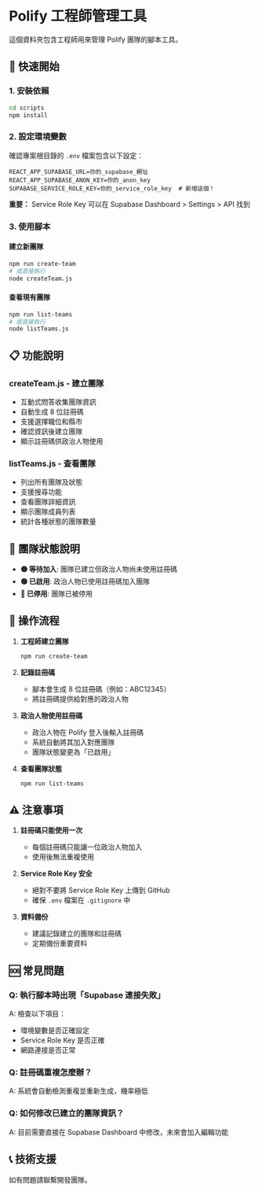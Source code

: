 # Polify 工程師管理工具

這個資料夾包含工程師用來管理 Polify 團隊的腳本工具。

## 🚀 快速開始

### 1. 安裝依賴
```bash
cd scripts
npm install
```

### 2. 設定環境變數
確認專案根目錄的 `.env` 檔案包含以下設定：

```env
REACT_APP_SUPABASE_URL=你的_supabase_網址
REACT_APP_SUPABASE_ANON_KEY=你的_anon_key
SUPABASE_SERVICE_ROLE_KEY=你的_service_role_key  # 新增這個！
```

**重要：** Service Role Key 可以在 Supabase Dashboard > Settings > API 找到

### 3. 使用腳本

#### 建立新團隊
```bash
npm run create-team
# 或直接執行
node createTeam.js
```

#### 查看現有團隊
```bash
npm run list-teams
# 或直接執行
node listTeams.js
```

## 📋 功能說明

### createTeam.js - 建立團隊
- 互動式問答收集團隊資訊
- 自動生成 8 位註冊碼
- 支援選擇職位和縣市
- 確認資訊後建立團隊
- 顯示註冊碼供政治人物使用

### listTeams.js - 查看團隊
- 列出所有團隊及狀態
- 支援搜尋功能
- 查看團隊詳細資訊
- 顯示團隊成員列表
- 統計各種狀態的團隊數量

## 🔧 團隊狀態說明

- **🟡 等待加入**: 團隊已建立但政治人物尚未使用註冊碼
- **🟢 已啟用**: 政治人物已使用註冊碼加入團隊
- **🔴 已停用**: 團隊已被停用

## 📝 操作流程

1. **工程師建立團隊**
   ```bash
   npm run create-team
   ```
   
2. **記錄註冊碼**
   - 腳本會生成 8 位註冊碼（例如：ABC12345）
   - 將註冊碼提供給對應的政治人物

3. **政治人物使用註冊碼**
   - 政治人物在 Polify 登入後輸入註冊碼
   - 系統自動將其加入對應團隊
   - 團隊狀態變更為「已啟用」

4. **查看團隊狀態**
   ```bash
   npm run list-teams
   ```

## ⚠️ 注意事項

1. **註冊碼只能使用一次**
   - 每個註冊碼只能讓一位政治人物加入
   - 使用後無法重複使用

2. **Service Role Key 安全**
   - 絕對不要將 Service Role Key 上傳到 GitHub
   - 確保 `.env` 檔案在 `.gitignore` 中

3. **資料備份**
   - 建議記錄建立的團隊和註冊碼
   - 定期備份重要資料

## 🆘 常見問題

### Q: 執行腳本時出現「Supabase 連接失敗」
A: 檢查以下項目：
- 環境變數是否正確設定
- Service Role Key 是否正確
- 網路連接是否正常

### Q: 註冊碼重複怎麼辦？
A: 系統會自動檢測重複並重新生成，機率極低

### Q: 如何修改已建立的團隊資訊？
A: 目前需要直接在 Supabase Dashboard 中修改，未來會加入編輯功能

## 📞 技術支援

如有問題請聯繫開發團隊。